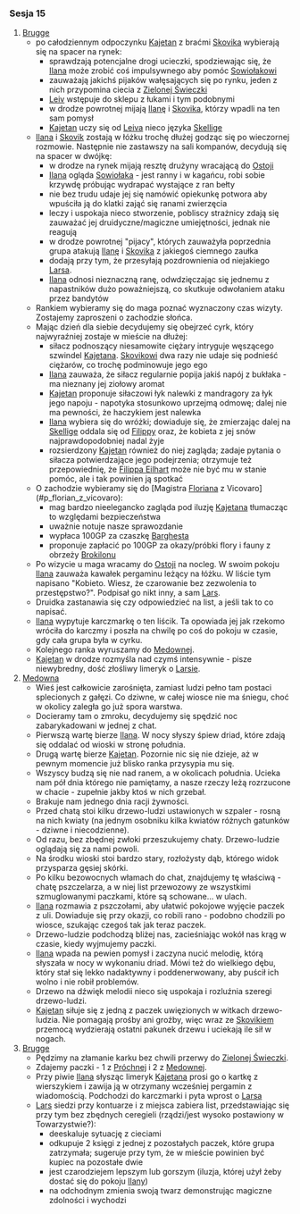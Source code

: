 ### Sesja 15
1. [Brugge](#l_m_brugge)
    * po całodziennym odpoczynku [Kajetan](#g_kajetan) z braćmi [Skovika](#p_skovik) wybierają się na spacer na rynek:
        * sprawdzają potencjalne drogi ucieczki, spodziewając się, że [Ilana](#g_ilana) może zrobić coś impulsywnego aby pomóc [Sowiołakowi](#b_sowiolak)
        * zauważają jakichś pijaków wałęsających się po rynku, jeden z nich przypomina ciecia z [Zielonej Świeczki](#l_zielona_swieczka)
        * [Leiv](#p_leiv) wstępuje do sklepu z łukami i tym podobnymi
        * w drodze powrotnej mijają [Ilanę](#g_ilana) i [Skovika](#p_skovik), którzy wpadli na ten sam pomysł
        * [Kajetan](#g_kajetan) uczy się od [Leiva](#p_leiv) nieco języka [Skellige](#l_wyspy_skellige)
    * [Ilana](#g_ilana) i [Skovik](#p_skovik) zostają w łóżku trochę dłużej godząc się po wieczornej rozmowie. Następnie nie zastawszy na sali kompanów, decydują się na spacer w dwójkę:
        * w drodze na rynek mijają resztę drużyny wracającą do [Ostoji](#l_ostoja)
        * [Ilana](#g_ilana) ogląda [Sowiołaka](#b_sowiolak) - jest ranny i w kagańcu, robi sobie krzywdę próbując wydrapać wystające z ran bełty
        * nie bez trudu udaje jej się namówić opiekunkę potwora aby wpuściła ją do klatki zająć się ranami zwierzęcia
        * leczy i uspokaja nieco stworzenie, pobliscy strażnicy zdają się zauważać jej druidyczne/magiczne umiejętności, jednak nie reagują
        * w drodze powrotnej "pijacy", których zauważyła poprzednia grupa atakują [Ilanę](#g_ilana) i [Skovika](#p_skovik) z jakiegoś ciemnego zaułka 
        * dodają przy tym, że przesyłają pozdrownienia od niejakiego [Larsa](#p_lars).
        * [Ilana](#g_ilana) odnosi nieznaczną ranę, odwdzięczając się jednemu z napastników dużo poważniejszą, co skutkuje odwołaniem ataku przez bandytów
    * Rankiem wybieramy się do maga poznać wyznaczony czas wizyty. Zostajemy zaproszeni o zachodzie słońca.
    *  Mając dzień dla siebie decydujemy się obejrzeć cyrk, który najwyraźniej zostaje w mieście na dłużej:
        * siłacz podnoszący niesamowite ciężary intryguje węszącego szwindel [Kajetana](#g_kajetan). [Skovikowi](#p_skovik) dwa razy nie udaje się podnieść ciężarów, co trochę podminowuje jego ego
        * [Ilana](#g_ilana) zauważa, że siłacz regularnie popija jakiś napój z bukłaka - ma nieznany jej ziołowy aromat
        * [Kajetan](#g_kajetan) proponuje siłaczowi łyk nalewki z mandragory za łyk jego napoju - napotyka stosunkowo uprzejmą odmowę; dalej nie ma pewności, że haczykiem jest nalewka
        * [Ilana](#g_ilana) wybiera się do wróżki; dowiaduje się, że zmierzając dalej na [Skellige](#l_wyspy_skellige) oddala się od [Filippy](#p_filippa_eilhart) oraz, że kobieta z jej snów najprawdopodobniej nadal żyje
        * rozsierdzony [Kajetan](#g_kajetan) również do niej zagląda; zadaje pytania o siłacza potwierdzające jego podejrzenia; otrzymuje też przepowiednię, że [Filippa Eilhart](#p_filippa_eilhart) może nie być mu w stanie pomóc, ale i tak powinien ją spotkać
    * O zachodzie wybieramy się do [Magistra [Floriana](#p_florian_z_vicovaro) z Vicovaro](#p_florian_z_vicovaro):
        * mag bardzo nieelegancko zagląda pod iluzję [Kajetana](#g_kajetan) tłumacząc to względami bezpieczeństwa
        * uważnie notuje nasze sprawozdanie
        * wypłaca 100GP za czaszkę [Barghesta](#b_barghest)
        * proponuje zapłacić po 100GP za okazy/próbki flory i fauny z obrzeży [Brokilonu](#l_brokilon)
    * Po wizycie u maga wracamy do [Ostoji](#l_ostoja) na nocleg. W swoim pokoju [Ilana](#g_ilana) zauważa kawałek pergaminu leżący na łóżku. W liście tym napisano "Kobieto. Wiesz, że czarowanie bez zezwolenia to przestępstwo?". Podpisał go nikt inny, a sam [Lars](#p_lars). 
    * Druidka zastanawia się czy odpowiedzieć na list, a jeśli tak to co napisać.
    * [Ilana](#g_ilana) wypytuje karczmarkę o ten liścik. Ta opowiada jej jak rzekomo wróciła do karczmy i poszła na chwilę po coś do pokoju w czasie, gdy cała grupa była w cyrku.
    * Kolejnego ranka wyruszamy do [Medownej](#l_medowna). 
    * [Kajetan](#g_kajetan) w drodze rozmyśla nad czymś intensywnie - pisze niewybredny, dość złośliwy limeryk o [Larsie](#p_lars).
2. [Medowna](#l_medowna)
    * Wieś jest całkowicie zarośnięta, zamiast ludzi pełno tam postaci splecionych z gałęzi. Co dziwne, w całej wiosce nie ma śniegu, choć w okolicy zaległa go już spora warstwa.
    * Docieramy tam o zmroku, decydujemy się spędzić noc zabarykadowani w jednej z chat.
    * Pierwszą wartę bierze [Ilana](#g_ilana). W nocy słyszy śpiew driad, które zdają się oddalać od wioski w stronę południa.
    * Drugą wartę bierze [Kajetan](#g_kajetan). Pozornie nic się nie dzieje, aż w pewnym momencie już blisko ranka przysypia mu się.
    * Wszyscy budzą się nie nad ranem, a w okolicach południa. Ucieka nam pół dnia którego nie pamiętamy, a nasze rzeczy leżą rozrzucone w chacie - zupełnie jakby ktoś w nich grzebał. 
    * Brakuje nam jednego dnia racji żywności.
    * Przed chatą stoi kilku drzewo-ludzi ustawionych w szpaler - rosną na nich kwiaty (na jednym osobniku kilka kwiatów różnych gatunków - dziwne i niecodzienne).
    * Od razu, bez zbędnej zwłoki przeszukujemy chaty. Drzewo-ludzie oglądają się za nami powoli. 
    * Na środku wioski stoi bardzo stary, rozłożysty dąb, którego widok przysparza gęsiej skórki.
    * Po kilku bezowocnych włamach do chat, znajdujemy tę właściwą - chatę pszczelarza, a w niej list przewozowy ze wszystkimi szmuglowanymi paczkami, które są schowane... w ulach.
    * [Ilana](#g_ilana) rozmawia z pszczołami, aby ułatwić pokojowe wyjęcie paczek z uli. Dowiaduje się przy okazji, co robili rano - podobno chodzili po wiosce, szukając czegoś tak jak teraz paczek.
    * Drzewo-ludzie podchodzą bliżej nas, zacieśniając wokół nas krąg w czasie, kiedy wyjmujemy paczki. 
    * [Ilana](#g_ilana) wpada na pewien pomysł i zaczyna nucić melodię, którą słyszała w nocy w wykonaniu driad. Mówi też do wielkiego dębu, który stał się lekko nadaktywny i poddenerwowany, aby puścił ich wolno i nie robił problemów. 
    * Drzewo na dźwięk melodii nieco się uspokaja i rozluźnia szeregi drzewo-ludzi.
    * [Kajetan](#g_kajetan) siłuje się z jedną z paczek uwięzionych w witkach drzewo-ludzia. Nie pomagają prośby ani groźby, więc wraz ze [Skovikiem](#p_skovik) przemocą wydzierają ostatni pakunek drzewu i uciekają ile sił w nogach.
3. [Brugge](#l_m_brugge)
    * Pędzimy na złamanie karku bez chwili przerwy do [Zielonej Świeczki](#l_zielona_swieczka).
    * Zdajemy paczki - 1 z [Próchnej](#l_prochnowa) i 2 z [Medownej](#l_medowna).
    * Przy piwie [Ilana](#g_ilana) słysząc limeryk [Kajetana](#g_kajetan) prosi go o kartkę z wierszykiem i zawija ją w otrzymany wcześniej pergamin z wiadomością. Podchodzi do karczmarki i pyta wprost o [Larsa](#p_lars)
    * [Lars](#p_lars) siedzi przy kontuarze i z miejsca zabiera list, przedstawiając się przy tym bez zbędnych ceregieli (rządzi/jest wysoko postawiony w Towarzystwie?):
        * deeskaluje sytuację z cieciami
        * odkupuje 2 księgi z jednej z pozostałych paczek, które grupa zatrzymała; sugeruje przy tym, że w mieście powinien być kupiec na pozostałe dwie
        * jest czarodziejem lepszym lub gorszym (iluzja, której użył żeby dostać się do pokoju [Ilany](#g_ilana))
        * na odchodnym zmienia swoją twarz demonstrując magiczne zdolności i wychodzi